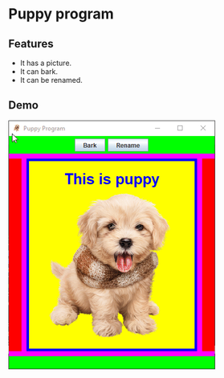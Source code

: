 # Puppy program

## Features
* It has a picture.
* It can bark.
* It can be renamed.

## Demo
![demo](demo.gif)
